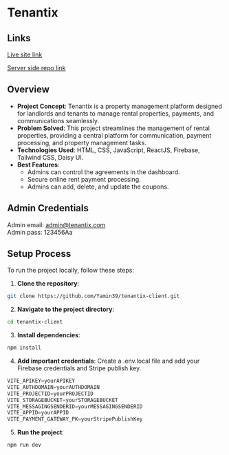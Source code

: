 # Tenantix

## Links
[Live site link](https://tenantix.web.app/)

[Server side repo link](https://github.com/Yamin39/tenantix-server)

## Overview

- **Project Concept**: Tenantix is a property management platform designed for landlords and tenants to manage rental properties, payments, and communications seamlessly.
- **Problem Solved**: This project streamlines the management of rental properties, providing a central platform for communication, payment processing, and property management tasks.
- **Technologies Used**: HTML, CSS, JavaScript, ReactJS, Firebase, Tailwind CSS, Daisy UI.
- **Best Features**:
  - Admins can control the agreements in the dashboard.
  - Secure online rent payment processing.
  - Admins can add, delete, and update the coupons.
 
## Admin Credentials
Admin email: admin@tenantix.com <br />
Admin pass: 123456Aa

## Setup Process

To run the project locally, follow these steps:

1. **Clone the repository**:
```bash
git clone https://github.com/Yamin39/tenantix-client.git
```

2. **Navigate to the project directory**:
```bash
cd tenantix-client
```

3. **Install dependencies**:
```bash
npm install
```

4. **Add important credentials**: Create a .env.local file and add your Firebase credentials and Stripe publish key.
```javascript
VITE_APIKEY=yourAPIKEY
VITE_AUTHDOMAIN=yourAUTHDOMAIN
VITE_PROJECTID=yourPROJECTID
VITE_STORAGEBUCKET=yourSTORAGEBUCKET
VITE_MESSAGINGSENDERID=yourMESSAGINGSENDERID
VITE_APPID=yourAPPID
VITE_PAYMENT_GATEWAY_PK=yourStripePublishKey
```

5. **Run the project**:
```bash
npm run dev
```
